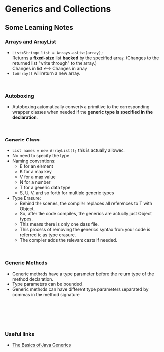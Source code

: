 # Generics and Collections 


## Some Learning Notes ##

### Arrays and ArrayList ###
* `List<String> list = Arrays.asList(array); `   
  Returns a **fixed-size** list **backed** by the specified array. (Changes to the returned list "write through" to the array.)  
  Changes in list <--> Changes in array
* `toArray()` will return a new array.

&nbsp;

### Autoboxing ###
* Autoboxing automatically converts a primitive to the corresponding wrapper classes when needed 
if the **generic type is specified in the declaration**. 

&nbsp;

### Generic Class ###
* `List names = new ArrayList();`  this is actually allowed. 
* No need to specify the type.
* Naming conventions: 
  * E for an element
  * K for a map key
  * V for a map value
  * N for a number
  * T for a generic data type
  * S, U, V, and so forth for multiple generic types
* Type Erasure:  
  * Behind the scenes, the compiler replaces all references to T with Object.
  * So, after the code compiles, the generics are actually just Object types. 
  * This means there is only one class file. 
  * This process of removing the generics syntax from your code is referred to as type erasure. 
  * The compiler adds the relevant casts if needed.

&nbsp;

### Generic Methods ###
* Generic methods have a type parameter before the return type of the method declaration.
* Type parameters can be bounded.
* Generic methods can have different type parameters separated by commas in the method signature

&nbsp;

&nbsp;
----
### Useful links ###
* [The Basics of Java Generics](https://www.baeldung.com/java-generics)